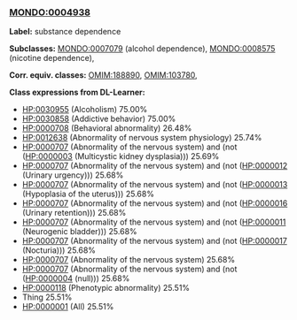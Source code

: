 
### [MONDO:0004938](http://purl.obolibrary.org/obo/MONDO_0004938)
**Label:** substance dependence

**Subclasses:** [MONDO:0007079](http://purl.obolibrary.org/obo/MONDO_0007079) (alcohol dependence), [MONDO:0008575](http://purl.obolibrary.org/obo/MONDO_0008575) (nicotine dependence), 

**Corr. equiv. classes:** [OMIM:188890](http://purl.obolibrary.org/obo/OMIM_188890), [OMIM:103780](http://purl.obolibrary.org/obo/OMIM_103780), 

**Class expressions from DL-Learner:**

- [HP:0030955](http://purl.obolibrary.org/obo/HP_0030955) (Alcoholism) 75.00%
- [HP:0030858](http://purl.obolibrary.org/obo/HP_0030858) (Addictive behavior) 75.00%
- [HP:0000708](http://purl.obolibrary.org/obo/HP_0000708) (Behavioral abnormality) 26.48%
- [HP:0012638](http://purl.obolibrary.org/obo/HP_0012638) (Abnormality of nervous system physiology) 25.74%
- [HP:0000707](http://purl.obolibrary.org/obo/HP_0000707) (Abnormality of the nervous system) and (not ([HP:0000003](http://purl.obolibrary.org/obo/HP_0000003) (Multicystic kidney dysplasia))) 25.69%
- [HP:0000707](http://purl.obolibrary.org/obo/HP_0000707) (Abnormality of the nervous system) and (not ([HP:0000012](http://purl.obolibrary.org/obo/HP_0000012) (Urinary urgency))) 25.68%
- [HP:0000707](http://purl.obolibrary.org/obo/HP_0000707) (Abnormality of the nervous system) and (not ([HP:0000013](http://purl.obolibrary.org/obo/HP_0000013) (Hypoplasia of the uterus))) 25.68%
- [HP:0000707](http://purl.obolibrary.org/obo/HP_0000707) (Abnormality of the nervous system) and (not ([HP:0000016](http://purl.obolibrary.org/obo/HP_0000016) (Urinary retention))) 25.68%
- [HP:0000707](http://purl.obolibrary.org/obo/HP_0000707) (Abnormality of the nervous system) and (not ([HP:0000011](http://purl.obolibrary.org/obo/HP_0000011) (Neurogenic bladder))) 25.68%
- [HP:0000707](http://purl.obolibrary.org/obo/HP_0000707) (Abnormality of the nervous system) and (not ([HP:0000017](http://purl.obolibrary.org/obo/HP_0000017) (Nocturia))) 25.68%
- [HP:0000707](http://purl.obolibrary.org/obo/HP_0000707) (Abnormality of the nervous system) 25.68%
- [HP:0000707](http://purl.obolibrary.org/obo/HP_0000707) (Abnormality of the nervous system) and (not ([HP:0000004](http://purl.obolibrary.org/obo/HP_0000004) (null))) 25.68%
- [HP:0000118](http://purl.obolibrary.org/obo/HP_0000118) (Phenotypic abnormality) 25.51%
- Thing 25.51%
- [HP:0000001](http://purl.obolibrary.org/obo/HP_0000001) (All) 25.51%



